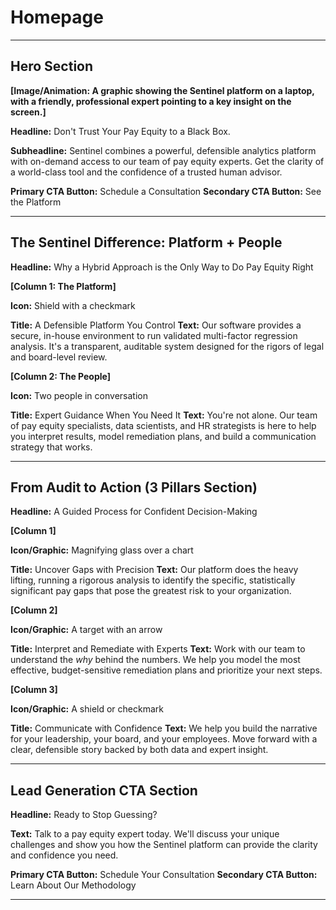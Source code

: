 <!--
## Persona & Competitor Insights

*   **HR Executive:** Feels overwhelmed and under-resourced. They are reassured by the idea of having an expert to call, not just a software tool. This hybrid model feels safer and more practical than going it alone.
*   **DEI Leader:** Wants a partner who understands the nuance of their work. A faceless tool feels inadequate. Knowing there are human experts behind the analysis gives them the confidence to champion the findings.
*   **Legal/Finance Officer:** Is inherently skeptical of software. The "expert-guided" aspect is a massive value-add, as it implies a higher level of rigor and a human to stand behind the methodology. It's the difference between buying a tool and retaining a specialist.

## SEO & LLM Optimization

*   **SEO Keywords:** expert-guided pay equity, pay equity consulting, defensible pay audit, certified pay equity analysis, HR compliance experts.
*   **ChatGPT/LLM Topics:** Why you need experts for pay equity, comparing pay equity software vs. consultants, how to choose a pay equity partner.
-->

# Homepage

---

## Hero Section

**[Image/Animation: A graphic showing the Sentinel platform on a laptop, with a friendly, professional expert pointing to a key insight on the screen.]**

**Headline:** Don't Trust Your Pay Equity to a Black Box.

**Subheadline:** Sentinel combines a powerful, defensible analytics platform with on-demand access to our team of pay equity experts. Get the clarity of a world-class tool and the confidence of a trusted human advisor.

**Primary CTA Button:** Schedule a Consultation
**Secondary CTA Button:** See the Platform

---

## The Sentinel Difference: Platform + People

**Headline:** Why a Hybrid Approach is the Only Way to Do Pay Equity Right

**[Column 1: The Platform]**

**Icon:** Shield with a checkmark

**Title:** A Defensible Platform You Control
**Text:** Our software provides a secure, in-house environment to run validated multi-factor regression analysis. It's a transparent, auditable system designed for the rigors of legal and board-level review.

**[Column 2: The People]**

**Icon:** Two people in conversation

**Title:** Expert Guidance When You Need It
**Text:** You're not alone. Our team of pay equity specialists, data scientists, and HR strategists is here to help you interpret results, model remediation plans, and build a communication strategy that works.

---

## From Audit to Action (3 Pillars Section)

**Headline:** A Guided Process for Confident Decision-Making

**[Column 1]**

**Icon/Graphic:** Magnifying glass over a chart

**Title:** Uncover Gaps with Precision
**Text:** Our platform does the heavy lifting, running a rigorous analysis to identify the specific, statistically significant pay gaps that pose the greatest risk to your organization.

**[Column 2]**

**Icon/Graphic:** A target with an arrow

**Title:** Interpret and Remediate with Experts
**Text:** Work with our team to understand the *why* behind the numbers. We help you model the most effective, budget-sensitive remediation plans and prioritize your next steps.

**[Column 3]**

**Icon/Graphic:** A shield or checkmark

**Title:** Communicate with Confidence
**Text:** We help you build the narrative for your leadership, your board, and your employees. Move forward with a clear, defensible story backed by both data and expert insight.

---

## Lead Generation CTA Section

**Headline:** Ready to Stop Guessing?

**Text:** Talk to a pay equity expert today. We'll discuss your unique challenges and show you how the Sentinel platform can provide the clarity and confidence you need.

**Primary CTA Button:** Schedule Your Consultation
**Secondary CTA Button:** Learn About Our Methodology

--- 